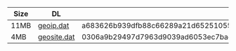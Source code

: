 |    Size   |     DL  | sha512sum |
|  ---  |  ---  |  ---  |
| 11MB | [geoip.dat](https://cdn.jsdelivr.net/gh/googleians/Rules@main/geoip.dat) | a683626b939dfb88c66289a21d65251055300e678e0f0f8fb01e4f9c7fae63a8c1d10d1fea84667cac892f59e6a185991058d8f4ec0fd28066dac49dcdb43340 |
| 4MB | [geosite.dat](https://cdn.jsdelivr.net/gh/googleians/Rules@main/geosite.dat) | 0306a9b29497d7963d9039ad6053ec7bac075431286c77466def413481fcd8fea54d825ffea9bf8b10beb68ef8ba9a7eff8a8c6511e4540c302a9148abd2da45 |
